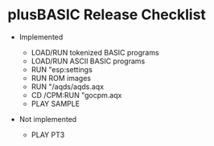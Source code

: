 # plusBASIC Release Checklist

- Implemented
  - LOAD/RUN tokenized BASIC programs
  - LOAD/RUN ASCII BASIC programs
  - RUN "esp:settings
  - RUN ROM images  
  - RUN "/aqds/aqds.aqx
  - CD /CPM:RUN "gocpm.aqx
  - PLAY SAMPLE


- Not implemented
  - PLAY PT3